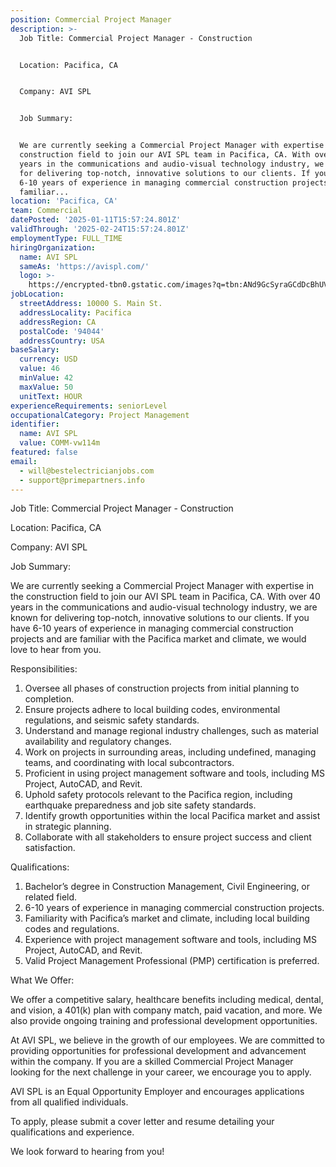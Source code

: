 ```yaml
---
position: Commercial Project Manager
description: >-
  Job Title: Commercial Project Manager - Construction


  Location: Pacifica, CA


  Company: AVI SPL


  Job Summary:


  We are currently seeking a Commercial Project Manager with expertise in the
  construction field to join our AVI SPL team in Pacifica, CA. With over 40
  years in the communications and audio-visual technology industry, we are known
  for delivering top-notch, innovative solutions to our clients. If you have
  6-10 years of experience in managing commercial construction projects and are
  familiar...
location: 'Pacifica, CA'
team: Commercial
datePosted: '2025-01-11T15:57:24.801Z'
validThrough: '2025-02-24T15:57:24.801Z'
employmentType: FULL_TIME
hiringOrganization:
  name: AVI SPL
  sameAs: 'https://avispl.com/'
  logo: >-
    https://encrypted-tbn0.gstatic.com/images?q=tbn:ANd9GcSyraGCdDcBhUVCLjb9MI2McsVysMD7wjYlIQ&s
jobLocation:
  streetAddress: 10000 S. Main St.
  addressLocality: Pacifica
  addressRegion: CA
  postalCode: '94044'
  addressCountry: USA
baseSalary:
  currency: USD
  value: 46
  minValue: 42
  maxValue: 50
  unitText: HOUR
experienceRequirements: seniorLevel
occupationalCategory: Project Management
identifier:
  name: AVI SPL
  value: COMM-vw114m
featured: false
email:
  - will@bestelectricianjobs.com
  - support@primepartners.info
---
```




Job Title: Commercial Project Manager - Construction

Location: Pacifica, CA

Company: AVI SPL

Job Summary:

We are currently seeking a Commercial Project Manager with expertise in the construction field to join our AVI SPL team in Pacifica, CA. With over 40 years in the communications and audio-visual technology industry, we are known for delivering top-notch, innovative solutions to our clients. If you have 6-10 years of experience in managing commercial construction projects and are familiar with the Pacifica market and climate, we would love to hear from you.

Responsibilities:

1. Oversee all phases of construction projects from initial planning to completion.
2. Ensure projects adhere to local building codes, environmental regulations, and seismic safety standards.
3. Understand and manage regional industry challenges, such as material availability and regulatory changes.
4. Work on projects in surrounding areas, including undefined, managing teams, and coordinating with local subcontractors.
5. Proficient in using project management software and tools, including MS Project, AutoCAD, and Revit.
6. Uphold safety protocols relevant to the Pacifica region, including earthquake preparedness and job site safety standards.
7. Identify growth opportunities within the local Pacifica market and assist in strategic planning.
8. Collaborate with all stakeholders to ensure project success and client satisfaction.

Qualifications:

1. Bachelor’s degree in Construction Management, Civil Engineering, or related field.
2. 6-10 years of experience in managing commercial construction projects.
3. Familiarity with Pacifica’s market and climate, including local building codes and regulations.
4. Experience with project management software and tools, including MS Project, AutoCAD, and Revit.
5. Valid Project Management Professional (PMP) certification is preferred.

What We Offer:

We offer a competitive salary, healthcare benefits including medical, dental, and vision, a 401(k) plan with company match, paid vacation, and more. We also provide ongoing training and professional development opportunities.

At AVI SPL, we believe in the growth of our employees. We are committed to providing opportunities for professional development and advancement within the company. If you are a skilled Commercial Project Manager looking for the next challenge in your career, we encourage you to apply.

AVI SPL is an Equal Opportunity Employer and encourages applications from all qualified individuals.

To apply, please submit a cover letter and resume detailing your qualifications and experience.

We look forward to hearing from you!
